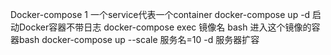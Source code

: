 Docker-compose
1 一个service代表一个container
docker-compose   up -d  启动Docker容器不带日志
docker-compose exec 镜像名 bash 进入这个镜像的容器bash
docker-compose up --scale 服务名=10 -d 服务器扩容